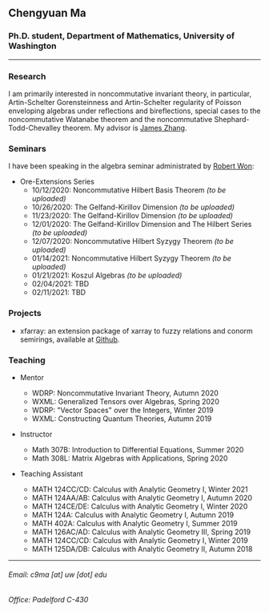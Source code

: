 ## Chengyuan Ma

### Ph.D. student, Department of Mathematics, University of Washington

---

### Research

I am primarily interested in noncommutative invariant theory, in particular, Artin-Schelter Gorensteinness and Artin-Schelter regularity of Poisson enveloping algebras under reflections and bireflections, special cases to the noncommutative Watanabe theorem and the noncommutative Shephard-Todd-Chevalley theorem. My advisor is [James Zhang](https://math.washington.edu/people/james-zhang).

### Seminars

I have been speaking in the algebra seminar administrated by [Robert Won](https://faculty.washington.edu/robwon/):

- Ore-Extensions Series
  - 10/12/2020: Noncommutative Hilbert Basis Theorem _(to be uploaded)_
  - 10/26/2020: The Gelfand-Kirillov Dimension _(to be uploaded)_
  - 11/23/2020: The Gelfand-Kirillov Dimension _(to be uploaded)_
  - 12/01/2020: The Gelfand-Kirillov Dimension and The Hilbert Series _(to be uploaded)_
  - 12/07/2020: Noncommutative Hilbert Syzygy Theorem _(to be uploaded)_
  - 01/14/2021: Noncommutative Hilbert Syzygy Theorem _(to be uploaded)_
  - 01/21/2021: Koszul Algebras _(to be uploaded)_
  - 02/04/2021: TBD
  - 02/11/2021: TBD

### Projects
- xfarray: an extension package of xarray to fuzzy relations and conorm semirings, available at [Github](https://github.com/CliffJoslyn/xFarray).

### Teaching
- Mentor
  - WDRP: Noncommutative Invariant Theory, Autumn 2020
  - WXML: Generalized Tensors over Algebras, Spring 2020
  - WDRP: "Vector Spaces" over the Integers, Winter 2019
  - WXML: Constructing Quantum Theories, Autumn 2019

- Instructor
  - Math 307B: Introduction to Differential Equations, Summer 2020
  - Math 308L: Matrix Algebras with Applications, Spring 2020

- Teaching Assistant
  - MATH 124CC/CD: Calculus with Analytic Geometry I, Winter 2021
  - MATH 124AA/AB: Calculus with Analytic Geometry I, Autumn 2020
  - MATH 124CE/DE: Calculus with Analytic Geometry I, Winter 2020
  - MATH 124A: Calculus with Analytic Geometry I, Autumn 2019
  - MATH 402A: Calculus with Analytic Geometry I, Summer 2019
  - MATH 126AC/AD: Calculus with Analytic Geometry III, Spring 2019
  - MATH 124CC/CD: Calculus with Analytic Geometry I, Winter 2019
  - MATH 125DA/DB: Calculus with Analytic Geometry II, Autumn 2018
  



---

###### Email: c9ma [at] uw [dot] edu
###### Office: Padelford C-430
